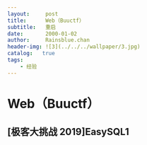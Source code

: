 ```yaml
---
layout:     post
title:      Web（Buuctf）
subtitle:   重启
date:       2000-01-02
author:     Rainsblue.chan
header-img: ![3](../../../wallpaper/3.jpg)
catalog:   true
tags:
    - 经验
---
```


# Web（Buuctf）

## [极客大挑战 2019]EasySQL1
